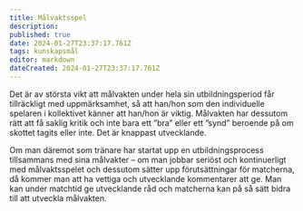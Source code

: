 ```yaml
---
title: Målvaktsspel
description: 
published: true
date: 2024-01-27T23:37:17.761Z
tags: kunskapsmål
editor: markdown
dateCreated: 2024-01-27T23:37:17.761Z
---
```


Det är av största vikt att målvakten under hela sin utbildningsperiod får tillräckligt med uppmärksamhet, så att han/hon som den individuelle spelaren i kollektivet känner att han/hon är viktig. Målvakten har dessutom rätt att få saklig kritik och inte bara ett ”bra” eller ett ”synd” beroende på om skottet tagits eller inte. Det är knappast utvecklande.

Om man däremot som tränare har startat upp en utbildningsprocess tillsammans med sina målvakter – om man jobbar seriöst och kontinuerligt med målvaktsspelet och dessutom sätter upp förutsättningar för matcherna, då kommer man att ha vettiga och utvecklande kommentarer att ge. Man kan under matchtid ge utvecklande råd och matcherna kan på så sätt bidra till att utveckla målvakten.
